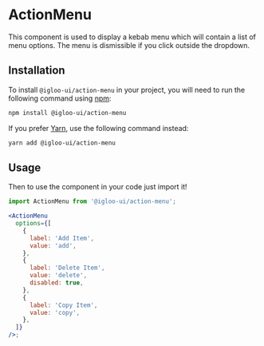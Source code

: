 # ActionMenu

This component is used to display a kebab menu which will contain a list of menu options. The menu is dismissible if you click outside the dropdown.

<Example is="custom" />
<ReferenceLinks is="custom" />

## Installation

To install `@igloo-ui/action-menu` in your project, you will need to run the following command using [npm](https://www.npmjs.com/):

```bash
npm install @igloo-ui/action-menu
```

If you prefer [Yarn](https://classic.yarnpkg.com/en/), use the following command instead:

```bash
yarn add @igloo-ui/action-menu
```

## Usage

Then to use the component in your code just import it!

```jsx
import ActionMenu from '@igloo-ui/action-menu';

<ActionMenu
  options={[
    {
      label: 'Add Item',
      value: 'add',
    },
    {
      label: 'Delete Item',
      value: 'delete',
      disabled: true,
    },
    {
      label: 'Copy Item',
      value: 'copy',
    },
  ]}
/>;
```

